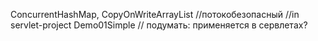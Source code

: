 ConcurrentHashMap, CopyOnWriteArrayList //потокобезопасный //in servlet-project Demo01Simple // подумать: применяется в сервлетах?